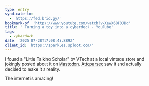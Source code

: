 ```yaml
---
type: entry
syndicate-to:
  - 'https://fed.brid.gy/'
bookmark-of: 'https://www.youtube.com/watch?v=XewX68F0JDg'
title: ' Turning a toy into a cyberdeck - YouTube'
tags:
  - cyberdeck
date: '2025-07-28T17:08:45.889Z'
client_id: 'https://sparkles.sploot.com/'
---
```

I found a "Little Talking Scholar" by VTech at a local vintage store and jokingly posted about it on [Mastodon](https://corteximplant.com/@benji/114305251782960946). [Attoparsec](https://www.attoparsec.com/) saw it and actually decided to make it a reality.

The internet is amazing!

